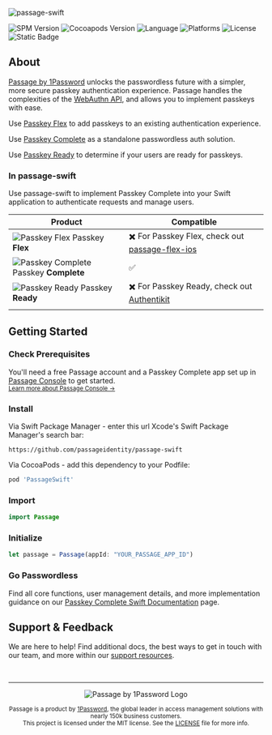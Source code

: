 ![passage-swift](https://storage.googleapis.com/passage-docs/github-md-assets/passage-swift.png)

![SPM Version](https://img.shields.io/github/v/release/passageidentity/passage-swift?style=flat&label=Swift%20Package)
![Cocoapods Version](https://img.shields.io/github/v/release/passageidentity/passage-swift?style=flat&label=CocoaPods)
![Language](https://img.shields.io/badge/Swift-informational?style=flat&logo=swift&logoColor=white&color=FA7343)
![Platforms](https://img.shields.io/endpoint?url=https%3A%2F%2Fswiftpackageindex.com%2Fapi%2Fpackages%2Fpassage-swift%2Fpassage-swift%2Fbadge%3Ftype%3Dplatforms)
![License](https://img.shields.io/github/license/passageidentity/passage-swift.svg?style=flat) ![Static Badge](https://img.shields.io/badge/Built_by_1Password-grey?logo=1password)

## About

[Passage by 1Password](https://1password.com/product/passage) unlocks the passwordless future with a simpler, more secure passkey authentication experience. Passage handles the complexities of the [WebAuthn API](https://blog.1password.com/what-is-webauthn/), and allows you to implement passkeys with ease.

Use [Passkey Flex](https://docs.passage.id/flex) to add passkeys to an existing authentication experience.

Use [Passkey Complete](https://docs.passage.id/complete) as a standalone passwordless auth solution.

Use [Passkey Ready](https://docs.passage.id/passkey-ready) to determine if your users are ready for passkeys.

### In passage-swift

Use passage-swift to implement Passkey Complete into your Swift application to authenticate requests and manage users.

| Product                                                                                                                                  | Compatible                                                                                                |
| ---------------------------------------------------------------------------------------------------------------------------------------- | --------------------------------------------------------------------------------------------------------- |
| ![Passkey Flex](https://storage.googleapis.com/passage-docs/github-md-assets/passage-passkey-flex-icon.png) Passkey **Flex**             | ✖️ For Passkey Flex, check out [passage-flex-ios](https://github.com/passageidentity/passage-flex-ios)    |
| ![Passkey Complete](https://storage.googleapis.com/passage-docs/github-md-assets/passage-passkey-complete-icon.png) Passkey **Complete** | ✅                                                                                                        |
| ![Passkey Ready](https://storage.googleapis.com/passage-docs/github-md-assets/passage-passkey-ready-icon.png) Passkey **Ready**          | ✖️ For Passkey Ready, check out [Authentikit](https://github.com/passageidentity/passage-authentikit-ios) |
|                                                                                                                                          |

## Getting Started

### Check Prerequisites

<p>
 You'll need a free Passage account and a Passkey Complete app set up in <a href="https://console.passage.id/">Passage Console</a> to get started. <br />
 <sub><a href="https://docs.passage.id/home#passage-console">Learn more about Passage Console →</a></sub>
</p>

### Install

Via Swift Package Manager - enter this url Xcode's Swift Package Manager's search bar:

```
https://github.com/passageidentity/passage-swift
```

Via CocoaPods - add this dependency to your Podfile:

```ruby
pod 'PassageSwift'
```

### Import

```swift
import Passage
```

### Initialize

```js
let passage = Passage(appId: "YOUR_PASSAGE_APP_ID")
```

### Go Passwordless

Find all core functions, user management details, and more implementation guidance on our [Passkey Complete Swift Documentation](https://docs.passage.id/complete/ios/add-passage) page.

## Support & Feedback

We are here to help! Find additional docs, the best ways to get in touch with our team, and more within our [support resources](https://github.com/passageidentity/.github/blob/main/SUPPORT.md).

<br />

---

<p align="center">
    <picture>
      <source media="(prefers-color-scheme: dark)" srcset="https://storage.googleapis.com/passage-docs/github-md-assets/passage-by-1password-dark.png">
      <source media="(prefers-color-scheme: light)" srcset="https://storage.googleapis.com/passage-docs/github-md-assets/passage-by-1password-light.png">
      <img alt="Passage by 1Password Logo" src="https://storage.googleapis.com/passage-docs/github-md-assets/passage-by-1password-light.png">
    </picture>
</p>

<p align="center">
    <sub>Passage is a product by <a href="https://1password.com/product/passage">1Password</a>, the global leader in access management solutions with nearly 150k business customers.</sub><br />
    <sub>This project is licensed under the MIT license. See the <a href="LICENSE">LICENSE</a> file for more info.</sub>
</p>
